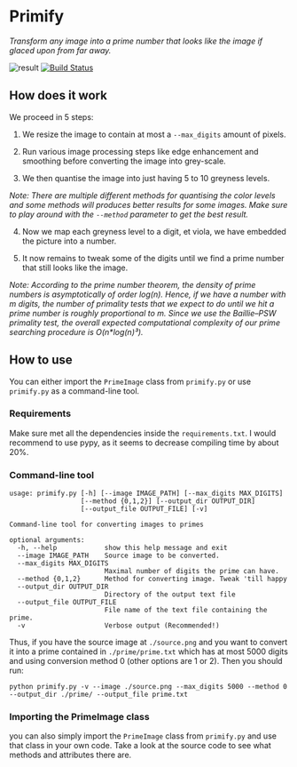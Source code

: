 # Primify
_Transform any image into a prime number that looks like the image if glaced upon from far away._

![result](https://i.imgur.com/UoMYkVS.png)
[![Build Status](https://travis-ci.org/joemccann/dillinger.svg?branch=master)](https://travis-ci.org/joemccann/dillinger)

## How does it work

We proceed in 5 steps:

1. We resize the image to contain at most a `--max_digits` amount of pixels.
	
2. Run various image processing steps like edge enhancement and smoothing before converting the image into grey-scale.

3. We then quantise the image into just having 5 to 10 greyness levels.
	
_Note: There are multiple different methods for quantising the color levels and some methods will produces better results for some images. Make sure to play around with the `--method` parameter to get the best result._

4. Now we map each greyness level to a digit, et viola, we have embedded the picture into a number.

5. It now remains to tweak some of the digits until we find a prime number that still looks like the image.

_Note: According to the prime number theorem, the density of prime numbers is  asymptotically of order log(n). Hence, if we have a number with m digits, the number of primality tests that we expect to do until we hit a prime number is roughly proportional to m. Since we use the Baillie–PSW primality test, the overall expected computational complexity of our prime searching procedure is O(n*log(n)³)._

## How to use

You can either import the `PrimeImage` class from `primify.py` or use `primify.py` as a command-line tool.

### Requirements
Make sure met all the dependencies inside the `requirements.txt`. I would recommend to use pypy, as it seems to decrease compiling time by about 20%.

### Command-line tool
```
usage: primify.py [-h] [--image IMAGE_PATH] [--max_digits MAX_DIGITS]
                  [--method {0,1,2}] [--output_dir OUTPUT_DIR]
                  [--output_file OUTPUT_FILE] [-v]

Command-line tool for converting images to primes

optional arguments:
  -h, --help            show this help message and exit
  --image IMAGE_PATH    Source image to be converted.
  --max_digits MAX_DIGITS
                        Maximal number of digits the prime can have.
  --method {0,1,2}      Method for converting image. Tweak 'till happy
  --output_dir OUTPUT_DIR
                        Directory of the output text file
  --output_file OUTPUT_FILE
                        File name of the text file containing the prime.
  -v                    Verbose output (Recommended!)
```
Thus, if you have the source image at `./source.png` and you want to convert it into a prime contained in `./prime/prime.txt` which has at most 5000 digits and using conversion method 0 (other options are 1 or 2). Then you should run:

`python primify.py -v --image ./source.png --max_digits 5000 --method 0 --output_dir ./prime/ --output_file prime.txt`

### Importing the PrimeImage class

you can also simply import the `PrimeImage` class from `primify.py` and use that class in your own code. Take a look at the source code to see what methods and attributes there are.





